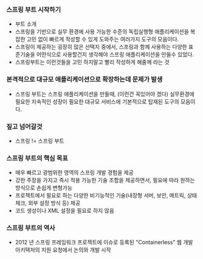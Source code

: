 ### 스프링 부트 시작하기

- 부트 소개
- 스프링을 기반으로 실무 환경에 사용 가능한 수준의 독립실행형 애플리케이션을 복잡한 고민 없이 빠르게 작성할 수 있게 도와주는 여러가지 도구의 모음이다.
- 스프링이 제공하는 굉장히 많은 선택지 중에서, 스프링과 함께 사용하는 다양한 표준기술을 어떤식으로 사용할건지 생각해야 스프링 애플리케이션을 만들수 있었다.
- 스프링부트는 이런것들을 고민 하지말고 빨리 작성하게 해줄께 라는 것


### 본격적으로 대규모 애플리케이션으로 확장하는데 문제가 발생
- 스프링 부트는 스프링 애플리케이션을 만들때, (이런건 꼭있어야 겠다) 실무환경에 필요한 지속적인 성장이 필요한 대규모 서비스에 기본적으로 탑재된 도구의 모음이다.

### 짚고 넘어갈것
- 스프링 != 스프링 부트

### 스프링 부트의 핵심 목표
- 매우 빠르고 광범위한 영역의 스프링 개발 경험을 제공
- 강한 주장을 가지고 즉시 적용 가능한 기술 조합을 제공하면서, 필요에 따라 원하는 방식으로 손쉽게 변형가능
- 프로젝트에서 필요로 하는 다양한 비기능적인 기술(내장형 서버, 보안, 메트릭, 상태 체크, 외부 설정 방식 등) 제공
- 코드 생성이나 XML 설정을 필요로 하지 않음

### 스프링 부트의 역사
- 2012 년 스프링 프레임워크 프로젝트에 이슈로 등록된 "Containerless" 웹 개발 아키텍처의 지원 요청에서 논의와 개발 시작
